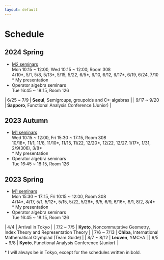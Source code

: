 ```yaml
---
layout: default
---
```


# Schedule


## 2024 Spring
- [M2 seminars](https://www.ms.u-tokyo.ac.jp/~yasuyuki/sem2024s.htm)<br>
	Mon 10:15 ~ 12:00,
	Wed 10:15 ~ 12:00,
	Room 308<br>
	4/10\*, 5/1, 5/8, 5/13\*, 5/15, 5/22, 6/5\*, 6/10, 6/12, 6/17\*, 6/19, 6/24, 7/10<br>
	\* My presentation
- Operator algebra seminars<br>
	Tue 16:45 ~ 18:15,
	Room 126

| 6/25 ~ 7/9 | __Seoul__, Semigroups, groupoids and C*-algebras |
| 9/17 ~ 9/20 | __Sapporo__, Functional Analysis Conference (Junior) |



## 2023 Autumn
- [M1 seminars](https://www.ms.u-tokyo.ac.jp/~yasuyuki/sem2023a.htm)<br>
	Wed 10:15 ~ 12:00,
	Fri 15:30 ~ 17:15,
	Room 308<br>
	10/18\*, 11/1, 11/8, 11/10\*, 11/15, 11/22, 12/20\*, 12/22, 12/27, 1/17\*, 1/31, 2/9(306), 3/8\*<br>
	\* My presentation
- Operator algebra seminars<br>
	Tue 16:45 ~ 18:15,
	Room 126



## 2023 Spring
- [M1 seminars](https://www.ms.u-tokyo.ac.jp/~yasuyuki/sem2023s.htm)<br>
	Mon 15:30 ~ 17:15,
	Fri 10:15 ~ 12:00,
	Room 308<br>
	4/14\*, 4/17, 5/1, 5/12\*, 5/15, 5/22, 5/26\*, 6/5, 6/9, 6/16\*, 8/1, 8/2, 8/4\*<br>
	\* My presentation
- Operator algebra seminars<br>
	Tue 16:45 ~ 18:15,
	Room 126


| 4/4 | Arrival in Tokyo |
| 7/2 ~ 7/5 | __Kyoto__, Noncommutative Geometry, Index Theory and Representation Theory |
| 7/6 ~ 7/13 | __Chiba__, International Mathematical Olympiad (Team Guide) |
| 8/7 ~ 8/12 | __Leuven__, YMC*A |
| 9/5 ~ 9/8 | __Kyoto__, Functional Analysis Conference (Junior) |

\* I will always be in Tokyo, except for the schedules written in bold.
